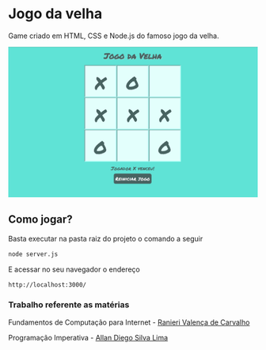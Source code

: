 # Jogo da velha

Game criado em HTML, CSS e Node.js do famoso jogo da velha.

 ![](img/screen.png)
 
 
 ## Como jogar?
 Basta executar na pasta raiz do projeto o comando a seguir 
 
 ```sh
node server.js
```

E acessar no seu navegador o endereço

 ```sh
http://localhost:3000/
```


### Trabalho referente as matérias

Fundamentos de Computação para Internet - [Ranieri Valença de Carvalho](https://github.com/ranierivalenca)

Programação Imperativa - [Allan Diego Silva Lima](https://github.com/allan-diego)
